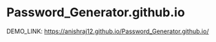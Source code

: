 # Password_Generator.github.io

DEMO_LINK: https://anishraj12.github.io/Password_Generator.github.io/
